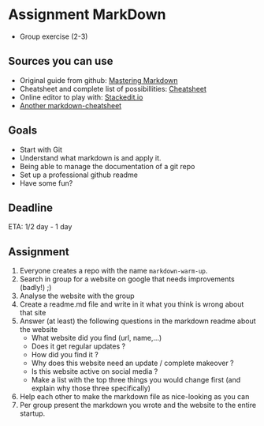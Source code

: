 # Assignment MarkDown

 - Group exercise (2-3)
 
 ## Sources you can use
 - Original guide from github: [Mastering Markdown](https://guides.github.com/features/mastering-markdown/)
 - Cheatsheet and complete list of possibillities: [Cheatsheet](https://github.com/adam-p/markdown-here/wiki/Markdown-Cheatsheet)
 - Online editor to play with: [Stackedit.io](https://stackedit.io)
 - [Another markdown-cheatsheet](https://guides.github.com/pdfs/markdown-cheatsheet-online.pdf)

## Goals

 - Start with Git
 - Understand what markdown is and apply it.
 - Being able to manage the documentation of a git repo
 - Set up a professional github readme
 - Have some fun?

## Deadline

ETA: 1/2 day - 1 day

## Assignment

 1. Everyone creates a repo with the  name `markdown-warm-up`.
 1. Search in group for a website on google that needs improvements (badly!) ;) 
 1. Analyse the website with the group
 1. Create a readme.md file and write in it what you think is wrong about that site 
 1. Answer (at least) the following questions in the markdown readme about the website
    - What website did you find (url, name,...)
    - Does it get regular updates ?
    - How did you find it ?
    - Why does this website need an update / complete makeover ?
    - Is this website active on social media ?
    - Make a list with the top three things you would change first (and explain why those three specifically)
  1. Help each other to make the markdown file as nice-looking as you can
  1. Per group present the markdown you wrote and the website to the entire startup.
